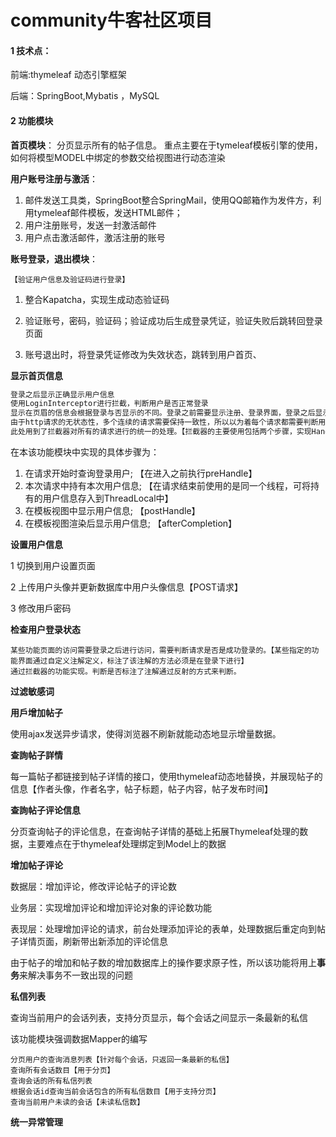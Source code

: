 # community牛客社区项目



#### 1 技术点：

前端:thymeleaf 动态引擎框架

后端：SpringBoot,Mybatis ，MySQL



#### 2 功能模块

**首页模块**： 分页显示所有的帖子信息。 重点主要在于tymeleaf模板引擎的使用，如何将模型MODEL中绑定的参数交给视图进行动态渲染

**用户账号注册与激活**：

1. 邮件发送工具类，SpringBoot整合SpringMail，使用QQ邮箱作为发件方，利用tymeleaf邮件模板，发送HTML邮件；
2. 用户注册账号，发送一封激活邮件
3. 用户点击激活邮件，激活注册的账号

**账号登录，退出模块**：

``【验证用户信息及验证码进行登录】``

1. 整合Kapatcha，实现生成动态验证码

2. 验证账号，密码，验证码；验证成功后生成登录凭证，验证失败后跳转回登录页面

3. 账号退出时，将登录凭证修改为失效状态，跳转到用户首页、

**显示首页信息**

```txt
登录之后显示正确显示用户信息
使用LoginInterceptor进行拦截，判断用户是否正常登录
显示在页眉的信息会根据登录与否显示的不同。登录之前需要显示注册、登录界面，登录之后显示用户头像，消息等信息
由于http请求的无状态性，多个连续的请求需要保持一致性，所以以为着每个请求都需要判断用户是否登录与否。
此处用到了拦截器对所有的请求进行的统一的处理。【拦截器的主要使用包括两个步骤，实现HandlerInterceptor类，注册Interceptor】
```

在本该功能模块中实现的具体步骤为：

1. 在请求开始时查询登录用户; 【在进入之前执行preHandle】 
2. 本次请求中持有本次用户信息; 【在请求结束前使用的是同一个线程，可将持有的用户信息存入到ThreadLocal中】
3. 在模板视图中显示用户信息; 【postHandle】
4. 在模板视图渲染后显示用户信息; 【afterCompletion】



 **设置用户信息**

1 切换到用户设置页面

2 上传用户头像并更新数据库中用户头像信息【POST请求】

3 修改用戶密码



**检查用户登录状态**

```text
某些功能页面的访问需要登录之后进行访问，需要判断请求是否是成功登录的。【某些指定的功能界面通过自定义注解定义，标注了该注解的方法必须是在登录下进行】
通过拦截器的功能实现。判断是否标注了注解通过反射的方式来判断。
```

**过滤敏感词**

**用戶增加帖子**

使用ajax发送异步请求，使得浏览器不刷新就能动态地显示增量数据。

**查詢帖子詳情**

每一篇帖子都链接到帖子详情的接口，使用thymeleaf动态地替换，并展现帖子的信息【作者头像，作者名字，帖子标题，帖子内容，帖子发布时间】

**查詢帖子评论信息**

分页查询帖子的评论信息，在查询帖子详情的基础上拓展Thymeleaf处理的数据，主要难点在于thymeleaf处理绑定到Model上的数据

**增加帖子评论**

数据层：增加评论，修改评论帖子的评论数

业务层：实现增加评论和增加评论对象的评论数功能

表现层：处理增加评论的请求，前台处理添加评论的表单，处理数据后重定向到帖子详情页面，刷新带出新添加的评论信息 

由于帖子的增加和帖子数的增加数据库上的操作要求原子性，所以该功能将用上**事务**来解决事务不一致出现的问题

**私信列表**

查询当前用户的会话列表，支持分页显示，每个会话之间显示一条最新的私信

该功能模块强调数据Mapper的编写

```
分页用户的查询消息列表【针对每个会话，只返回一条最新的私信】
查询所有会话数目【用于分页】
查询会话的所有私信列表
根据会话id查询当前会话包含的所有私信数目【用于支持分页】
查询当前用户未读的会话【未读私信数】
```

**统一异常管理**

